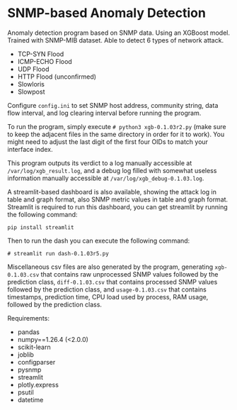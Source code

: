 # SNMP-based Anomaly Detection
Anomaly detection program based on SNMP data. Using an XGBoost model. Trained with SNMP-MIB dataset.
Able to detect 6 types of network attack.
- TCP-SYN Flood
- ICMP-ECHO Flood
- UDP Flood
- HTTP Flood (unconfirmed)
- Slowloris
- Slowpost

Configure ```config.ini``` to set SNMP host address, community string, data flow interval, and log clearing interval before running the program.

To run the program, simply execute ```# python3 xgb-0.1.03r2.py``` (make sure to keep the adjacent files in the same directory in order for it to work). You might need to adjust the last digit of the first four OIDs to match your interface index.

This program outputs its verdict to a log manually accessible at ```/var/log/xgb_result.log```, and a debug log filled with somewhat useless information manually accessible at ```/var/log/xgb_debug-0.1.03.log```.

A streamlit-based dashboard is also available, showing the attack log in table and graph format, also SNMP metric values in table and graph format. Streamlit is required to run this dashboard, you can get streamlit by running the following command:

```pip install streamlit```


Then to run the dash you can execute the following command:

```# streamlit run dash-0.1.03r5.py```


Miscellaneous csv files are also generated by the program, generating ```xgb-0.1.03.csv``` that contains raw unprocessed SNMP values followed by the prediction class, ```diff-0.1.03.csv``` that contains processed SNMP values followed by the prediction class, and ```usage-0.1.03.csv``` that contains timestamps, prediction time, CPU load used by process, RAM usage, followed by the prediction class.


Requirements:
- pandas
- numpy==1.26.4 (<2.0.0)
- scikit-learn
- joblib
- configparser
- pysnmp
- streamlit
- plotly.express
- psutil
- datetime

